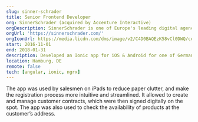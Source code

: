 ```yaml
---
slug: sinner-schrader
title: Senior Frontend Developer
org: SinnerSchrader (acquired by Accenture Interactive)
orgDescription: SinnerSchrader is one of Europe's leading digital agencies with a focus on the design and development of digital products and services.
orgUrl: 'https://sinnerschrader.com/'
orgIconUrl: https://media.licdn.com/dms/image/v2/C4D0BAQEzK58vCl0DWQ/company-logo_100_100/company-logo_100_100/0/1630518648211/sinnerschrader_logo?e=1733356800&v=beta&t=_TPmRGsrp8NKw33kGnCOyPTh-X7INCn0tinICWT5sRI
start: 2016-11-01
end: 2018-01-31
description: Developed an Ionic app for iOS & Android for one of Germany’s largest internet providers, to facilitate sales of internet, cable and other products for on-foot salesmen.
location: Hamburg, DE
remote: false
tech: [angular, ionic, ngrx]
---
```


The app was used by salesmen on iPads to reduce paper clutter, and make the registration process more intuitive and streamlined. It allowed to create and manage customer contracts, which were then signed digitally on the spot. The app was also used to check the availability of products at the customer’s address.
